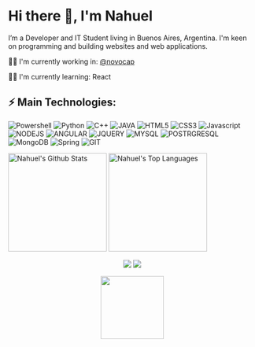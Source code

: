 # Hi there 👋, I'm Nahuel

I’m a Developer and IT Student living in Buenos Aires, Argentina. I'm keen on programming and building websites and web applications.

🧑‍💻 I'm currently working in: [@novocap](https://github.com/novocap)

🧑‍💻 I'm currently learning: React

## ⚡ Main Technologies:
![Powershell](https://img.shields.io/badge/PowerShell-5391FE?style=for-the-badge&logo=PowerShell&logoColor=white)
![Python](https://img.shields.io/badge/Python-3776AB?style=for-the-badge&logo=python&logoColor=white)
![C++](https://img.shields.io/badge/C++-00599C?style=for-the-badge&logo=c%2b%2b&logoColor=white)
![JAVA](https://img.shields.io/badge/Java-ED8B00?style=for-the-badge&logo=java&logoColor=white)
![HTML5](https://img.shields.io/badge/HTML5-E34F26?style=for-the-badge&logo=html5&logoColor=white)
![CSS3](https://img.shields.io/badge/CSS3-1572B6?style=for-the-badge&logo=css3&logoColor=white)
![Javascript](https://img.shields.io/badge/JavaScript-323330?style=for-the-badge&logo=javascript&logoColor=F7DF1E)
![NODEJS](https://img.shields.io/badge/Node.js-339933?style=for-the-badge&logo=nodedotjs&logoColor=white)
![ANGULAR](https://img.shields.io/badge/Angular-DD0031?style=for-the-badge&logo=angular&logoColor=white)
![JQUERY](https://img.shields.io/badge/jQuery-0769AD?style=for-the-badge&logo=jquery&logoColor=white)
![MYSQL](https://img.shields.io/badge/MySQL-00000F?style=for-the-badge&logo=mysql&logoColor=white)
![POSTRGRESQL](https://img.shields.io/badge/PostgreSQL-316192?style=for-the-badge&logo=postgresql&logoColor=white)
![MongoDB](https://img.shields.io/badge/MongoDB-4EA94B?style=for-the-badge&logo=mongodb&logoColor=white)
![Spring](https://img.shields.io/badge/Spring_Boot-F2F4F9?style=for-the-badge&logo=spring-boot)
![GIT](https://img.shields.io/badge/Git-F05032?style=for-the-badge&logo=git&logoColor=white)

<div>
    <a href="#"><img alt="Nahuel's Github Stats" src="https://github-readme-stats.vercel.app/api?username=NahuelDesimone&show_icons=true&include_all_commits=true&count_private=true&theme=react&hide_border=true&bg_color=0D1117&title_color=F0DB4F&icon_color=F0DB4F" height="200"/></a>
    <a href="#"><img alt="Nahuel's Top Languages" src="https://github-readme-stats.vercel.app/api/top-langs/?username=NahuelDesimone&langs_count=10&layout=compact&theme=react&hide_border=true&bg_color=0D1117&title_color=F0DB4F&icon_color=F0DB4F" height="200"/></a>
    <br/>
</div>

<p align="center">   
  <a href="mailto:nahuel.desimone98@gmail.com" target="_blank"><img src="https://img.shields.io/badge/-Email-0D1117?style=for-the-badge&logo=gmail&logoColor=F0DB4F"></a>
  <a href="https://www.linkedin.com/in/nahueldesimone/" target="_blank"><img src="https://img.shields.io/badge/-LinkedIn-0D1117?style=for-the-badge&logo=linkedin&logoColor=F0DB4F"></a> 
</p>
    
<p align="center">
  <a href="#"><img src="https://media.giphy.com/media/vmGjjH1XOjViEfbBfZ/giphy.gif" width="128"></a>
</p>

